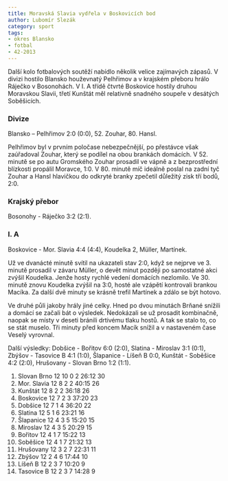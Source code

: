 ```yaml
---
title: Moravská Slavia vydřela v Boskovicích bod
author: Lubomír Slezák
category: sport
tags:
- okres Blansko
- fotbal
- 42-2013
---
```


Další kolo fotbalových soutěží nabídlo několik velice zajímavých zápasů. V divizi hostilo Blansko houževnatý Pelhřimov a v krajském přeboru hrálo Ráječko v Bosonohách. V I. A třídě čtvrté Boskovice hostily druhou Moravskou Slavii, třetí Kunštát měl relativně snadného soupeře v desátých Soběšicích. 

### Divize 
Blansko – Pelhřimov 2:0 (0:0), 52. Zouhar, 80. Hansl.

Pelhřimov byl v prvním poločase nebezpečnější, po přestávce však zaúřadoval Zouhar, který se podílel na obou brankách domácích. V 52. minutě se po autu Gromského Zouhar prosadil ve vápně a z bezprostřední blízkosti propálil Moravce, 1:0. V 80. minutě míč ideálně poslal na zadní tyč Zouhar a Hansl hlavičkou do odkryté branky zpečetil důležitý zisk tří bodů, 2:0. 

### Krajský přebor
Bosonohy - Ráječko 3:2 (2:1). 

### I. A
Boskovice - Mor. Slavia 4:4 (4:4), Koudelka 2, Müller, Martínek. 

Už ve dvanácté minutě svítil na ukazateli stav 2:0, když se nejprve ve 3. minutě prosadil v závaru Müller, o devět minut později po samostatné akci zvýšil Koudelka. Jenže hosty rychlé vedení domácích nezlomilo. Ve 30. minutě znovu Koudelka zvýšil na 3:0, hosté ale vzápětí kontrovali brankou Macíka. Za další dvě minuty se krásně trefil Martínek a zdálo se být hotovo. 

Ve druhé půli jakoby hrály jiné celky. Hned po dvou minutách Brňané snížili a domácí se začali bát o výsledek. Nedokázali se už prosadit kombinačně, naopak se místy v deseti bránili drtivému tlaku hostů. A tak se stalo to, co se stát muselo. Tři minuty před koncem Macík snížil a v nastaveném čase Veselý vyrovnal. 

Další výsledky: Dobšice - Bořitov 6:0 (2:0), Slatina - Miroslav 3:1 (0:1), Zbýšov - Tasovice B 4:1 (1:0), Šlapanice - Líšeň B 0:0, Kunštát - Soběšice 4:2 (2:0), Hrušovany - Slovan Brno 1:2 (1:1).

1. Slovan Brno 12 10 0 2 26:12 30 
2. Mor. Slavia 12 8 2 2 40:15 26 
3. Kunštát 12 8 2 2 36:18 26 
4. Boskovice 12 7 2 3 37:20 23 
5. Dobšice 12 7 1 4 36:20 22 
6. Slatina 12 5 1 6 23:21 16 
7. Šlapanice 12 4 3 5 15:20 15 
8. Miroslav 12 4 3 5 20:29 15 
9. Bořitov 12 4 1 7 15:22 13 
10. Soběšice 12 4 1 7 21:32 13 
11. Hrušovany 12 3 2 7 22:31 11 
12. Zbýšov 12 2 4 6 17:44 10 
13. Líšeň B 12 2 3 7 10:20 9 
14. Tasovice B 12 2 3 7 14:28 9